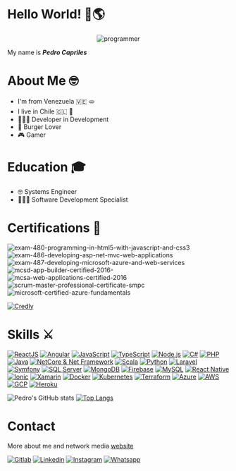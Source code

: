 # Hello World! 👋🌎 
<p align="center">
  <img src="https://user-images.githubusercontent.com/10298615/134107022-a0a1ce35-b013-4388-931d-cac9b21725f1.gif" alt="programmer" />
</p>

My name is **_Pedro Capriles_**

# About Me 🤓
* I'm from Venezuela 🇻🇪 🫓
* I live in Chile 🇨🇱 📍
* 👨🏻‍💻 Developer in Development
* 🍔 Burger Lover
* 🎮 Gamer

# Education 🎓
* 🤓 Systems Engineer
* 👨🏻‍💻 Software Development Specialist

# Certifications 🏅

![exam-480-programming-in-html5-with-javascript-and-css3](https://user-images.githubusercontent.com/10298615/206523706-8adb8154-a3e3-48bd-8bef-161c8a680644.png)
![exam-486-developing-asp-net-mvc-web-applications](https://user-images.githubusercontent.com/10298615/206524705-fad97738-9402-45db-ba4f-5e5f861a8ba2.png)
![exam-487-developing-microsoft-azure-and-web-services](https://user-images.githubusercontent.com/10298615/206524759-7b500ed0-9a3b-48a7-8538-f371cf8d0b71.png)
![mcsd-app-builder-certified-2016-](https://user-images.githubusercontent.com/10298615/206524819-19592f3e-c9b5-4e4c-8e4b-53ce5627197e.png)
![mcsa-web-applications-certified-2016](https://user-images.githubusercontent.com/10298615/206524855-f317d008-f2e4-423b-b21e-9584de7e3ca5.png)
![scrum-master-professional-certificate-smpc](https://user-images.githubusercontent.com/10298615/206524887-92c2a7fb-4b9c-4346-9fd2-2d1e40fb959e.png)
![microsoft-certified-azure-fundamentals](https://user-images.githubusercontent.com/10298615/206524913-e332a7ee-64c6-4357-9fc0-35da91f186e6.png)

[![Credly](https://img.shields.io/badge/Credly-ff6b00?style=for-the-badge&logo=credly&logoColor=white)](https://gitlab.com/caprilespe)

# Skills ⚔
[![ReactJS](https://img.shields.io/badge/react-61dafb?style=for-the-badge&logo=react&logoColor=white&labelColor=000000)]()
[![Angular](https://img.shields.io/badge/angular-c42d30?style=for-the-badge&logo=angular&logoColor=white&labelColor=000000)]()
[![JavaScript](https://img.shields.io/badge/javascript-ead547?style=for-the-badge&logo=javascript&logoColor=white&labelColor=000000)]()
[![TypeScript](https://img.shields.io/badge/TypeScript-2f72bc?style=for-the-badge&logo=typescript&logoColor=white&labelColor=000000)]()
[![Node.js](https://img.shields.io/badge/node.js-76c339?style=for-the-badge&logo=node.js&logoColor=white&labelColor=000000)]()
[![C#](https://img.shields.io/badge/c%23-8c39ac?style=for-the-badge&logo=csharp&logoColor=white&labelColor=000000)]()
[![PHP](https://img.shields.io/badge/php-7175aa?style=for-the-badge&logo=php&logoColor=white&labelColor=000000)]()
[![Java](https://img.shields.io/badge/java-2e84bd?style=for-the-badge&logo=java&logoColor=white&labelColor=000000)]()
[![NetCore & Net Framework](https://img.shields.io/badge/netcore%20&%20NET%20Framework-4f3ac9?style=for-the-badge&logo=dotnet&logoColor=white&labelColor=000000)]()
[![Scala](https://img.shields.io/badge/Scala-df3b39?style=for-the-badge&logo=scala&logoColor=white&labelColor=000000)]()
[![Python](https://img.shields.io/badge/python-2b5b84?style=for-the-badge&logo=python&logoColor=white&labelColor=000000)]()
[![Laravel](https://img.shields.io/badge/Laravel-ed3833?style=for-the-badge&logo=laravel&logoColor=white&labelColor=000000)]()
[![Symfony](https://img.shields.io/badge/Symfony-000000?style=for-the-badge&logo=symfony&logoColor=white&labelColor=000000)]()
[![SQL Server](https://img.shields.io/badge/SQL%20Server-a0231f?style=for-the-badge&logo=microsoftsqlserver&logoColor=white&labelColor=000000)]()
[![MongoDB](https://img.shields.io/badge/MongoDB-3d8b4d?style=for-the-badge&logo=mongodb&logoColor=white&labelColor=000000)]()
[![Firebase](https://img.shields.io/badge/firebase-f2c144?style=for-the-badge&logo=firebase&logoColor=white&labelColor=000000)]()
[![MySQL](https://img.shields.io/badge/MySQL-1f5d85?style=for-the-badge&logo=mysql&logoColor=white&labelColor=000000)]()
[![React Native](https://img.shields.io/badge/React%20Native-5ccfee?style=for-the-badge&logo=react&logoColor=white&labelColor=000000)]()
[![Ionic](https://img.shields.io/badge/Ionic-4683ec?style=for-the-badge&logo=ionic&logoColor=white&labelColor=000000)]()
[![Xamarin](https://img.shields.io/badge/Xamarin-3390d0?style=for-the-badge&logo=xamarin&logoColor=white&labelColor=000000)]()
[![Docker](https://img.shields.io/badge/Docker-3394e0?style=for-the-badge&logo=docker&logoColor=white&labelColor=000000)]()
[![Kubernetes](https://img.shields.io/badge/Kubernetes-2f67da?style=for-the-badge&logo=kubernetes&logoColor=white&labelColor=000000)]()
[![Terraform](https://img.shields.io/badge/Terraform-574ad9?style=for-the-badge&logo=terraform&logoColor=white&labelColor=000000)]()
[![Azure](https://img.shields.io/badge/Azure-2b83cb?style=for-the-badge&logo=microsoftazure&logoColor=white&labelColor=000000)]()
[![AWS](https://img.shields.io/badge/Aws-f2923d?style=for-the-badge&logo=amazon&logoColor=white&labelColor=000000)]()
[![GCP](https://img.shields.io/badge/GCP-489f50?style=for-the-badge&logo=googlecloud&logoColor=white&labelColor=000000)]()
[![Heroku](https://img.shields.io/badge/Heroku-453a88?style=for-the-badge&logo=heroku&logoColor=white&labelColor=000000)]()

![Pedro's GitHub stats](https://github-readme-stats.vercel.app/api?username=zearkiatos&hide=contribs,prs&theme=chartreuse-dark&show_icons=true) [![Top Langs](https://github-readme-stats.vercel.app/api/top-langs/?username=zearkiatos&layout=compact&theme=chartreuse-dark&langs_count=10)](https://github.com/zearkiatos/github-readme-stats)


# Contact

More about me and network media [website](https://pedrocapriles.io)

[![Gitlab](https://img.shields.io/badge/GitLab-330F63?style=for-the-badge&logo=gitlab&logoColor=white)](https://gitlab.com/caprilespe)
[![Linkedin](https://img.shields.io/badge/LinkedIn-0077B5?style=for-the-badge&logo=linkedin&logoColor=white)](https://www.linkedin.com/in/caprilespe/)
[![Instagram](https://img.shields.io/badge/Instagram-E4405F?style=for-the-badge&logo=instagram&logoColor=white)](https://www.instagram.com/zearkiatos/)
[![Whatsapp](https://img.shields.io/badge/WhatsApp-25D366?style=for-the-badge&logo=whatsapp&logoColor=white)](https://api.whatsapp.com/send/?phone=%2B56930874818&text&app_absent=0)






